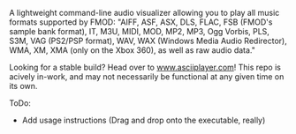 A lightweight command-line audio visualizer allowing you to play all music formats supported by FMOD: "AIFF, ASF, ASX, DLS, FLAC, FSB (FMOD's sample bank format), IT, M3U, MIDI, MOD, MP2, MP3, Ogg Vorbis, PLS, S3M, VAG (PS2/PSP format), WAV, WAX (Windows Media Audio Redirector), WMA, XM, XMA (only on the Xbox 360), as well as raw audio data."

Looking for a stable build? Head over to www.asciiplayer.com! This repo is acively in-work, and may not necessarily be functional at any given time on its own.

ToDo:
- Add usage instructions (Drag and drop onto the executable, really)
